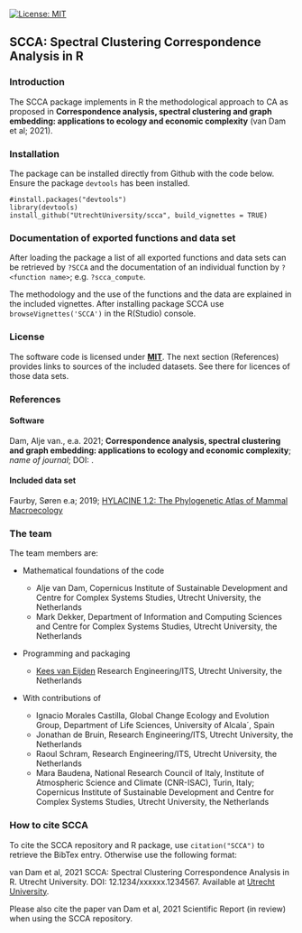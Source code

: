 
[![License: MIT](https://img.shields.io/badge/License-MIT-green.svg)](https://opensource.org/licenses/MIT)

## **SCCA: Spectral Clustering Correspondence Analysis in R**

### Introduction

The SCCA package implements in R the methodological approach to CA as proposed in **Correspondence analysis, spectral clustering and graph embedding: applications to ecology and economic complexity** (van Dam et al; 2021).

### Installation

The package can be installed directly from Github with the code below. Ensure the package `devtools` has been installed.

```
#install.packages("devtools")
library(devtools)
install_github("UtrechtUniversity/scca", build_vignettes = TRUE)
```

### Documentation of exported functions and data set

After loading the package a list of all exported functions and data sets can be retrieved by `?SCCA` and the documentation of an individual function by `?<function name>`; e.g. `?scca_compute`.

The methodology and the use of the functions and the data are explained in the included vignettes. After installing package SCCA use `browseVignettes('SCCA')` in the R(Studio) console.

### License

The software code is licensed under [**MIT**](https://opensource.org/licenses/MIT). The next section (References) provides links to 
sources of the included datasets. See there for licences of those data sets.

### References

#### Software
Dam, Alje van., e.a. 2021; **Correspondence analysis, spectral clustering and graph embedding: applications to ecology and economic complexity**; *name of journal*; DOI: <doi>.

#### Included data set
Faurby, Søren e.a; 2019; [HYLACINE 1.2: The Phylogenetic Atlas of Mammal Macroecology](https://datadryad.org/stash/dataset/doi:10.5061/dryad.bp26v20)


### The team

The team members are:

* Mathematical foundations  of the code
   - Alje van Dam, Copernicus Institute of Sustainable Development and Centre for Complex Systems Studies, Utrecht University, the Netherlands
   - Mark Dekker, Department of Information and Computing Sciences and Centre for Complex Systems Studies, Utrecht University, the Netherlands

* Programming and packaging
   - [Kees van Eijden](k.vaneijden@uu.nl) Research Engineering/ITS, Utrecht University, the Netherlands

* With contributions of
   - Ignacio Morales Castilla, Global Change Ecology and Evolution Group, Department of Life Sciences, University of Alcala´, Spain 
   - Jonathan de Bruin, Research Engineering/ITS, Utrecht University, the Netherlands
   - Raoul Schram, Research Engineering/ITS, Utrecht University, the Netherlands
   - Mara Baudena, National Research Council of Italy, Institute of Atmospheric Science and Climate (CNR-ISAC), Turin, Italy; Copernicus Institute of Sustainable Development and Centre for Complex Systems Studies, Utrecht University, the Netherlands



### How to cite SCCA

To cite the SCCA repository and R package, use `citation("SCCA")` to retrieve the BibTex entry. Otherwise use the following format:

van Dam et al, 2021 SCCA: Spectral Clustering Correspondence Analysis in R. Utrecht University. DOI: 12.1234/xxxxxx.1234567.
Available at [Utrecht University](https://github.com/UtrechtUniversity/SCCA). 

Please also cite the paper van Dam et al, 2021 Scientific Report (in review) when using the SCCA repository.

